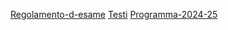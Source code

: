 [Regolamento-d-esame](Regolamento-d-esame.md)
[Testi](Testi.md)
[Programma-2024-25](Programma-2024-25.md)
